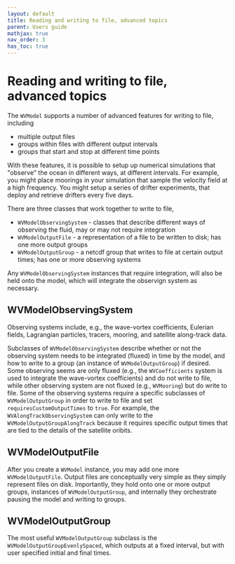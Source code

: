 ```yaml
---
layout: default
title: Reading and writing to file, advanced topics
parent: Users guide
mathjax: true
nav_order: 3
has_toc: true
---
```


#  Reading and writing to file, advanced topics

The `WVModel` supports a number of advanced features for writing to file, including
- multiple output files
- groups within files with different output intervals
- groups that start and stop at different time points

With these features, it is possible to setup up numerical simulations that "observe" the ocean in different ways, at different intervals. For example, you might place moorings in your simulation that sample the velocity field at a high frequency. You might setup a series of drifter experiments, that deploy and retrieve drifters every five days.

There are three classes that work together to write to file,
- `WVModelObservingSystem` - classes that describe different ways of observing the fluid, may or may not require integration
- `WVModelOutputFile` - a representation of a file to be written to disk; has one more output groups
- `WVModelOutputGroup` - a netcdf group that writes to file at certain output times; has one or more observing systems

Any `WVModelObservingSystem` instances that require integration, will also be held onto the model, which will integrate the observign system as necessary.


## WVModelObservingSystem

Observing systems include, e.g., the wave-vortex coefficients, Eulerian fields, Lagrangian particles, tracers, mooring, and satellite along-track data.

Subclasses of `WVModelObservingSystem` describe whether or not the observing system needs to be integrated (fluxed) in time by the model, and how to write to a group (an instance of `WVModelOutputGroup`) if desired. Some observing seems are only fluxed (e.g., the `WVCoefficients` system is used to integrate the wave-vortex coefficients) and do not write to file, while other observing system are not fluxed (e.g., `WVMooring`) but do write to file. Some of the observing systems require a specific subclasses of `WVModelOutputGroup` in order to write to file and set `requiresCustomOutputTimes` to `true`. For example, the `WVAlongTrackObservingSystem` can only write to the `WVModelOutputGroupAlongTrack` because it requires specific output times that are tied to the details of the satellite oribits.

## WVModelOutputFile

After you create a `WVModel` instance, you may add one more `WVModelOutputFile`. Output files are conceptually very simple as they simply represent files on disk. Importantly, they hold onto one or more output groups, instances of `WVModelOutputGroup`, and internally they orchestrate pausing the model and writing to groups.

## WVModelOutputGroup

The most useful `WVModelOutputGroup` subclass is the `WVModelOutputGroupEvenlySpaced`, which outputs at a fixed interval, but with user specified initial and final times. 
